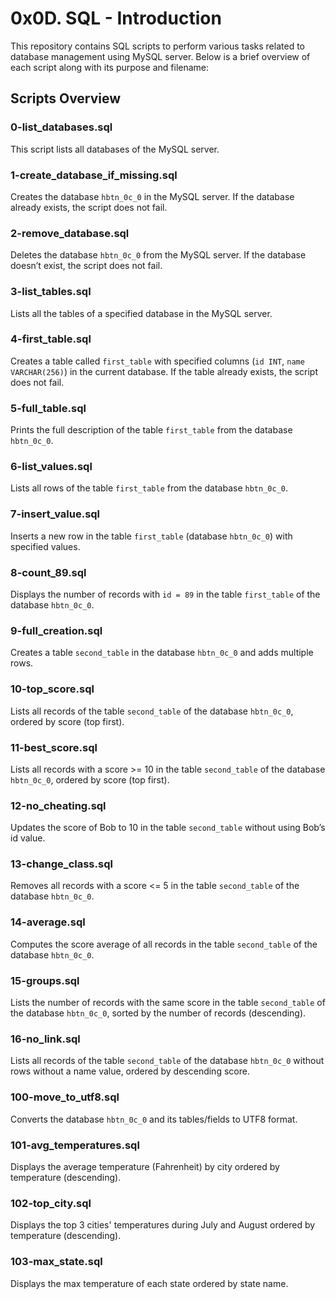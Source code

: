 # 0x0D. SQL - Introduction

This repository contains SQL scripts to perform various tasks related to database management using MySQL server. Below is a brief overview of each script along with its purpose and filename:

## Scripts Overview

### 0-list_databases.sql
This script lists all databases of the MySQL server.

### 1-create_database_if_missing.sql
Creates the database `hbtn_0c_0` in the MySQL server. If the database already exists, the script does not fail.

### 2-remove_database.sql
Deletes the database `hbtn_0c_0` from the MySQL server. If the database doesn’t exist, the script does not fail.

### 3-list_tables.sql
Lists all the tables of a specified database in the MySQL server.

### 4-first_table.sql
Creates a table called `first_table` with specified columns (`id INT`, `name VARCHAR(256)`) in the current database. If the table already exists, the script does not fail.

### 5-full_table.sql
Prints the full description of the table `first_table` from the database `hbtn_0c_0`.

### 6-list_values.sql
Lists all rows of the table `first_table` from the database `hbtn_0c_0`.

### 7-insert_value.sql
Inserts a new row in the table `first_table` (database `hbtn_0c_0`) with specified values.

### 8-count_89.sql
Displays the number of records with `id = 89` in the table `first_table` of the database `hbtn_0c_0`.

### 9-full_creation.sql
Creates a table `second_table` in the database `hbtn_0c_0` and adds multiple rows.

### 10-top_score.sql
Lists all records of the table `second_table` of the database `hbtn_0c_0`, ordered by score (top first).

### 11-best_score.sql
Lists all records with a score >= 10 in the table `second_table` of the database `hbtn_0c_0`, ordered by score (top first).

### 12-no_cheating.sql
Updates the score of Bob to 10 in the table `second_table` without using Bob’s id value.

### 13-change_class.sql
Removes all records with a score <= 5 in the table `second_table` of the database `hbtn_0c_0`.

### 14-average.sql
Computes the score average of all records in the table `second_table` of the database `hbtn_0c_0`.

### 15-groups.sql
Lists the number of records with the same score in the table `second_table` of the database `hbtn_0c_0`, sorted by the number of records (descending).

### 16-no_link.sql
Lists all records of the table `second_table` of the database `hbtn_0c_0` without rows without a name value, ordered by descending score.

### 100-move_to_utf8.sql
Converts the database `hbtn_0c_0` and its tables/fields to UTF8 format.

### 101-avg_temperatures.sql
Displays the average temperature (Fahrenheit) by city ordered by temperature (descending).

### 102-top_city.sql
Displays the top 3 cities' temperatures during July and August ordered by temperature (descending).

### 103-max_state.sql
Displays the max temperature of each state ordered by state name.

